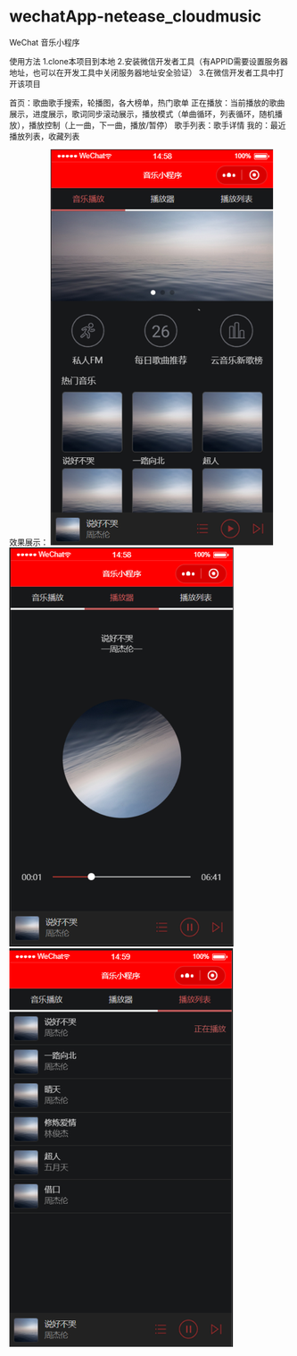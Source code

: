 # wechatApp-netease_cloudmusic
WeChat 音乐小程序

使用方法
1.clone本项目到本地
2.安装微信开发者工具（有APPID需要设置服务器地址，也可以在开发工具中关闭服务器地址安全验证）
3.在微信开发者工具中打开该项目


首页：歌曲歌手搜索，轮播图，各大榜单，热门歌单
正在播放：当前播放的歌曲展示，进度展示，歌词同步滚动展示，播放模式（单曲循环，列表循环，随机播放），播放控制（上一曲，下一曲，播放/暂停）
歌手列表：歌手详情
我的：最近播放列表，收藏列表


效果展示：
![Image text](https://github.com/Caizekai1998/wechatApp-netease_cloudmusic/blob/Test/1.png)
![Image text](https://github.com/Caizekai1998/wechatApp-netease_cloudmusic/blob/Test/2.png)
![Image text](https://github.com/Caizekai1998/wechatApp-netease_cloudmusic/blob/Test/3.png)
